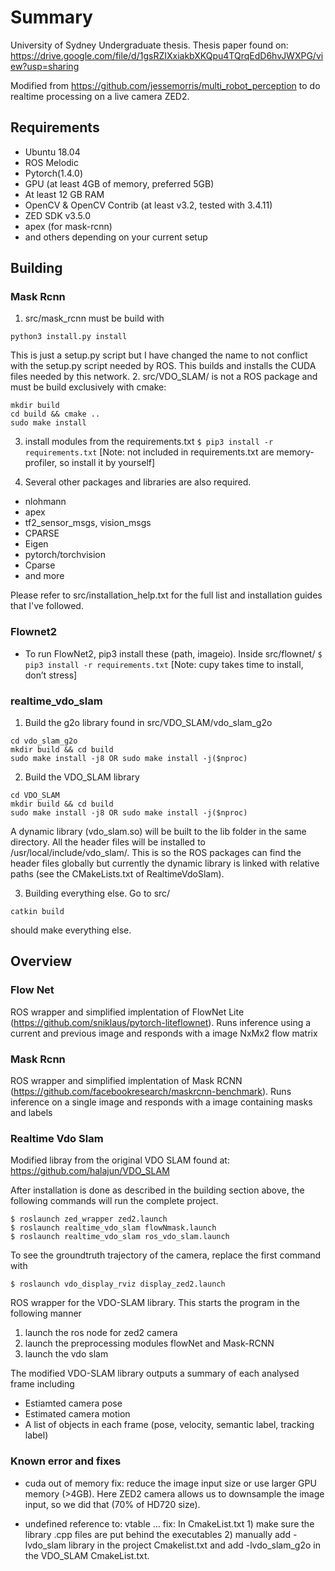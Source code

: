 # Summary
University of Sydney Undergraduate thesis.
Thesis paper found on: https://drive.google.com/file/d/1gsRZIXxiakbXKQpu4TQrqEdD6hvJWXPG/view?usp=sharing

Modified from https://github.com/jessemorris/multi_robot_perception to do realtime processing on a live camera ZED2.

## Requirements
- Ubuntu 18.04
- ROS Melodic
- Pytorch(1.4.0)
- GPU (at least 4GB of memory, preferred 5GB)
- At least 12 GB RAM
- OpenCV & OpenCV Contrib (at least v3.2, tested with 3.4.11)
- ZED SDK v3.5.0
- apex (for mask-rcnn)
- and others depending on your current setup


## Building
### Mask Rcnn
1. src/mask_rcnn must be build with 
```
python3 install.py install
``` 
This is just a setup.py script but I have changed the name to not conflict with the setup.py script needed by ROS. This builds and installs the CUDA files needed by this network.
2. src/VDO_SLAM/ is not a ROS package and must be build exclusively with cmake:
```
mkdir build
cd build && cmake ..
sudo make install
```
3. install modules from the requirements.txt
```$ pip3 install -r requirements.txt```
[Note: not included in requirements.txt are memory-profiler, so install it by yourself]

4. Several other packages and libraries are also required. 
- nlohmann
- apex
- tf2_sensor_msgs, vision_msgs
- CPARSE
- Eigen
- pytorch/torchvision
- Cparse
- and more

Please refer to src/installation_help.txt for the full list and installation guides that I've followed.

### Flownet2
- To run FlowNet2, pip3 install these (path, imageio). Inside src/flownet/
```$ pip3 install -r requirements.txt```
[Note: cupy takes time to install, don’t stress]

### realtime_vdo_slam
1. Build the g2o library found in  src/VDO_SLAM/vdo_slam_g2o
```
cd vdo_slam_g2o
mkdir build && cd build
sudo make install -j8 OR sudo make install -j($nproc) 
```
2. Build the VDO_SLAM library
```
cd VDO_SLAM
mkdir build && cd build
sudo make install -j8 OR sudo make install -j($nproc) 
```
A dynamic library (vdo_slam.so) will be built to the lib folder in the same directory. All the header files will be installed to /usr/local/include/vdo_slam/. This is so the ROS packages can find the header files globally but currently the dynamic library is linked with relative paths (see the CMakeLists.txt of RealtimeVdoSlam).

3. Building everything else. Go to src/
```
catkin build 
```
should make everything else.

## Overview

### Flow Net
ROS wrapper and simplified implentation of FlowNet Lite (https://github.com/sniklaus/pytorch-liteflownet). Runs inference using a current and previous image and responds with a image NxMx2 flow matrix

### Mask Rcnn 
ROS wrapper and simplified implentation of Mask RCNN (https://github.com/facebookresearch/maskrcnn-benchmark). Runs inference on a single image and responds with a image containing masks and labels

### Realtime Vdo Slam
Modified libray from the original VDO SLAM found at: https://github.com/halajun/VDO_SLAM

After installation is done as described in the building section above, the following commands will run the complete project.
```
$ roslaunch zed_wrapper zed2.launch
$ roslaunch realtime_vdo_slam flowNmask.launch
$ roslaunch realtime_vdo_slam ros_vdo_slam.launch
```
To see the groundtruth trajectory of the camera, replace the first command with
```
$ roslaunch vdo_display_rviz display_zed2.launch
```

ROS wrapper for the VDO-SLAM library. This starts the program in the following manner
1. launch the ros node for zed2 camera
2. launch the preprocessing modules flowNet and Mask-RCNN
3. launch the vdo slam

The modified VDO-SLAM library outputs a summary of each analysed frame including
- Estiamted camera pose
- Estimated camera motion
- A list of objects in each frame (pose, velocity, semantic label, tracking label)

### Known error and fixes
- cuda out of memory 
fix: reduce the image input size or use larger GPU memory (>4GB). Here ZED2 camera allows us to downsample the image input, so we did that (70% of HD720 size). 

- undefined reference to: vtable ...
fix: In CmakeList.txt 1) make sure the library  .cpp files are put behind the executables 2) manually add -lvdo_slam library in the project Cmakelist.txt and add -lvdo_slam_g2o in the VDO_SLAM CmakeList.txt.

